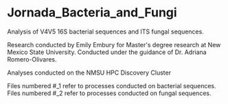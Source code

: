 # Jornada_Bacteria_and_Fungi

Analysis of V4V5 16S bacterial sequences and ITS fungal sequences.

Research conducted by Emily Embury for Master's degree research at New Mexico State University. Conducted under the guidance of Dr. Adriana Romero-Olivares.

Analyses conducted on the NMSU HPC Discovery Cluster


Files numbered #_1 refer to processes conducted on bacterial sequences.
Files numbered #_2 refer to processes conducted on fungal sequences.
